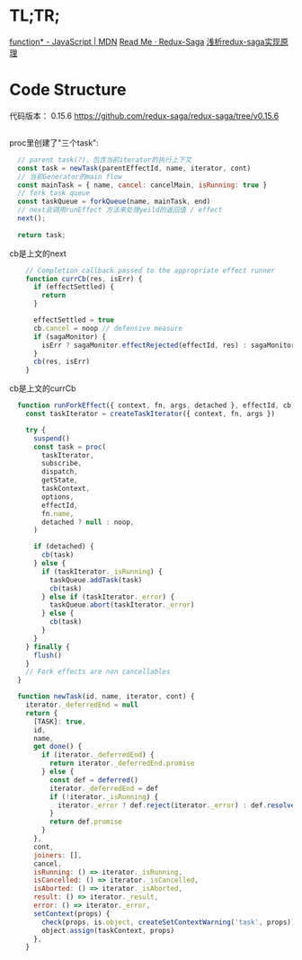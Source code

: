 # TL;TR;
[function* - JavaScript | MDN](https://developer.mozilla.org/en-US/docs/Web/JavaScript/Reference/Statements/function*)
[Read Me · Redux-Saga](https://redux-saga.js.org/)
[浅析redux-saga实现原理](https://zhuanlan.zhihu.com/p/30098155)

# Code Structure
代码版本： 0.15.6
https://github.com/redux-saga/redux-saga/tree/v0.15.6

```
```


proc里创建了"三个task":

```JavaScript
  // parent task(?)，包含当前iterator的执行上下文
  const task = newTask(parentEffectId, name, iterator, cont)
  // 当前Generator的main flow
  const mainTask = { name, cancel: cancelMain, isRunning: true }
  // fork task queue
  const taskQueue = forkQueue(name, mainTask, end)
  // next会调用runEffect 方法来处理yeild的返回值 / effect
  next();
  
  return task;
```

cb是上文的next
```JavaScript
    // Completion callback passed to the appropriate effect runner
    function currCb(res, isErr) {
      if (effectSettled) {
        return
      }

      effectSettled = true
      cb.cancel = noop // defensive measure
      if (sagaMonitor) {
        isErr ? sagaMonitor.effectRejected(effectId, res) : sagaMonitor.effectResolved(effectId, res)
      }
      cb(res, isErr)
    }
```

cb是上文的currCb
```JavaScript
  function runForkEffect({ context, fn, args, detached }, effectId, cb) {
    const taskIterator = createTaskIterator({ context, fn, args })

    try {
      suspend()
      const task = proc(
        taskIterator,
        subscribe,
        dispatch,
        getState,
        taskContext,
        options,
        effectId,
        fn.name,
        detached ? null : noop,
      )

      if (detached) {
        cb(task)
      } else {
        if (taskIterator._isRunning) {
          taskQueue.addTask(task)
          cb(task)
        } else if (taskIterator._error) {
          taskQueue.abort(taskIterator._error)
        } else {
          cb(task)
        }
      }
    } finally {
      flush()
    }
    // Fork effects are non cancellables
  }
```

```JavaScript
  function newTask(id, name, iterator, cont) {
    iterator._deferredEnd = null
    return {
      [TASK]: true,
      id,
      name,
      get done() {
        if (iterator._deferredEnd) {
          return iterator._deferredEnd.promise
        } else {
          const def = deferred()
          iterator._deferredEnd = def
          if (!iterator._isRunning) {
            iterator._error ? def.reject(iterator._error) : def.resolve(iterator._result)
          }
          return def.promise
        }
      },
      cont,
      joiners: [],
      cancel,
      isRunning: () => iterator._isRunning,
      isCancelled: () => iterator._isCancelled,
      isAborted: () => iterator._isAborted,
      result: () => iterator._result,
      error: () => iterator._error,
      setContext(props) {
        check(props, is.object, createSetContextWarning('task', props))
        object.assign(taskContext, props)
      },
    }
```
